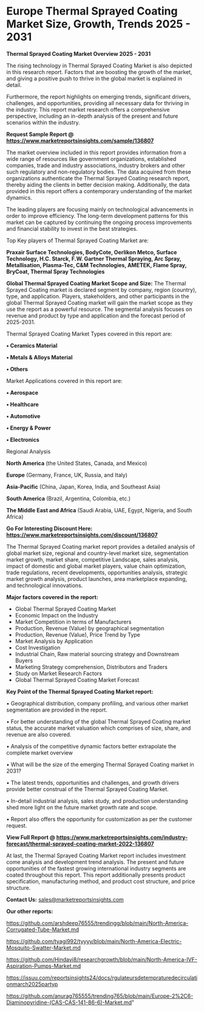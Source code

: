  # Europe Thermal Sprayed Coating Market Size, Growth, Trends 2025 - 2031

<Strong> Thermal Sprayed Coating Market Overview 2025 - 2031</strong>

The rising technology in Thermal Sprayed Coating Market is also depicted in this research report. Factors that are boosting the growth of the market, and giving a positive push to thrive in the global market is explained in detail.

Furthermore, the report highlights on emerging trends, significant drivers, challenges, and opportunities, providing all necessary data for thriving in the industry. This report market research offers a comprehensive perspective, including an in-depth analysis of the present and future scenarios within the industry.

<strong>Request Sample Report @ <a href=https://www.marketreportsinsights.com/sample/136807>https://www.marketreportsinsights.com/sample/136807</a></strong>

The market overview included in this report provides information from a wide range of resources like government organizations, established companies, trade and industry associations, industry brokers and other such regulatory and non-regulatory bodies. The data acquired from these organizations authenticate the Thermal Sprayed Coating research report, thereby aiding the clients in better decision making. Additionally, the data provided in this report offers a contemporary understanding of the market dynamics.

The leading players are focusing mainly on technological advancements in order to improve efficiency. The long-term development patterns for this market can be captured by continuing the ongoing process improvements and financial stability to invest in the best strategies.

Top Key players of Thermal Sprayed Coating Market are:

<strong>Praxair Surface Technologies, BodyCote, Oerlikon Metco, Surface Technology, H.C. Starck, F.W. Gartner Thermal Spraying, Arc Spray, Metallisation, Plasma-Tec, C&M Technologies, AMETEK, Flame Spray, BryCoat, Thermal Spray Technologies</strong>

<strong><b>Global Thermal Sprayed Coating Market Scope and Size:</b></strong>
The Thermal Sprayed Coating market is declared segment by company, region (country), type, and application. Players, stakeholders, and other participants in the global Thermal Sprayed Coating market will gain the market scope as they use the report as a powerful resource. The segmental analysis focuses on revenue and product by type and application and the forecast period of 2025-2031.

Thermal Sprayed Coating Market Types covered in this report are:

<strong>• Ceramics Material

• Metals & Alloys Material

• Others</strong>

Market Applications covered in this report are:

<strong>• Aerospace

• Healthcare

• Automotive

• Energy & Power

• Electronics</strong> 

Regional Analysis

<strong>North America</strong> (the United States, Canada, and Mexico)

<strong>Europe</strong> (Germany, France, UK, Russia, and Italy)

<strong>Asia-Pacific</strong> (China, Japan, Korea, India, and Southeast Asia)

<strong>South America</strong> (Brazil, Argentina, Colombia, etc.)

<strong>The Middle East and Africa</strong> (Saudi Arabia, UAE, Egypt, Nigeria, and South Africa)

<strong>Go For Interesting Discount Here: <a href=https://www.marketreportsinsights.com/discount/136807>https://www.marketreportsinsights.com/discount/136807</a></strong>

The Thermal Sprayed Coating market report provides a detailed analysis of global market size, regional and country-level market size, segmentation market growth, market share, competitive Landscape, sales analysis, impact of domestic and global market players, value chain optimization, trade regulations, recent developments, opportunities analysis, strategic market growth analysis, product launches, area marketplace expanding, and technological innovations.

<strong><b>Major factors covered in the report:</b></strong>
<ul>
  <li>Global Thermal Sprayed Coating Market </li>
  <li>Economic Impact on the Industry</li>
  <li>Market Competition in terms of Manufacturers</li>
  <li>Production, Revenue (Value) by geographical segmentation</li>
  <li>Production, Revenue (Value), Price Trend by Type</li>
  <li>Market Analysis by Application</li>
  <li>Cost Investigation</li>
  <li>Industrial Chain, Raw material sourcing strategy and Downstream Buyers</li>
  <li>Marketing Strategy comprehension, Distributors and Traders</li>
  <li>Study on Market Research Factors</li>
  <li>Global Thermal Sprayed Coating Market Forecast</li>
</ul>

<strong><b>Key Point of the Thermal Sprayed Coating Market report:</b></strong>

• Geographical distribution, company profiling, and various other market segmentation are provided in the report.

• For better understanding of the global Thermal Sprayed Coating market status, the accurate market valuation which comprises of size, share, and revenue are also covered.

• Analysis of the competitive dynamic factors better extrapolate the complete market overview

• What will be the size of the emerging Thermal Sprayed Coating market in 2031?

• The latest trends, opportunities and challenges, and growth drivers provide better construal of the Thermal Sprayed Coating Market.

• In-detail industrial analysis, sales study, and production understanding shed more light on the future market growth rate and scope.

• Report also offers the opportunity for customization as per the customer request.

<strong><b>View Full Report @ <a href=https://www.marketreportsinsights.com/industry-forecast/thermal-sprayed-coating-market-2022-136807>https://www.marketreportsinsights.com/industry-forecast/thermal-sprayed-coating-market-2022-136807</a></b></strong>


At last, the Thermal Sprayed Coating Market report includes investment come analysis and development trend analysis. The present and future opportunities of the fastest growing international industry segments are coated throughout this report. This report additionally presents product specification, manufacturing method, and product cost structure, and price structure.

<strong>Contact Us:</strong>
sales@marketreportsinsights.com

<strong>Our other reports:</strong>

<a href=https://github.com/arshdeep76555/trendingg/blob/main/North-America-Corrugated-Tube-Market.md>https://github.com/arshdeep76555/trendingg/blob/main/North-America-Corrugated-Tube-Market.md</a>

<a href=https://github.com/tyagi992/tyyyy/blob/main/North-America-Electric-Mosquito-Swatter-Market.md>https://github.com/tyagi992/tyyyy/blob/main/North-America-Electric-Mosquito-Swatter-Market.md</a>

<a href=https://github.com/Hindavi8/researchgrowth/blob/main/North-America-IVF-Aspiration-Pumps-Market.md>https://github.com/Hindavi8/researchgrowth/blob/main/North-America-IVF-Aspiration-Pumps-Market.md</a>

<a href=https://issuu.com/reportsinsights24/docs/rgulateursdetempraturedecirculationmarch2025partyp>https://issuu.com/reportsinsights24/docs/rgulateursdetempraturedecirculationmarch2025partyp</a>

<a href=https://github.com/anurag765555/trending765/blob/main/Europe-2%2C6-Diaminopyridine-(CAS-CAS-141-86-6)-Market.md>https://github.com/anurag765555/trending765/blob/main/Europe-2%2C6-Diaminopyridine-(CAS-CAS-141-86-6)-Market.md</a>"
